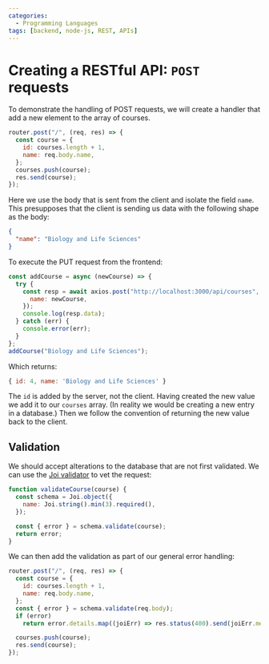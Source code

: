 ```yaml
---
categories:
  - Programming Languages
tags: [backend, node-js, REST, APIs]
---
```


# Creating a RESTful API: `POST` requests

To demonstrate the handling of POST requests, we will create a handler that add
a new element to the array of courses.

```js
router.post("/", (req, res) => {
  const course = {
    id: courses.length + 1,
    name: req.body.name,
  };
  courses.push(course);
  res.send(course);
});
```

Here we use the body that is sent from the client and isolate the field `name`.
This presupposes that the client is sending us data with the following shape as
the body:

```json
{
  "name": "Biology and Life Sciences"
}
```

To execute the PUT request from the frontend:

```js
const addCourse = async (newCourse) => {
  try {
    const resp = await axios.post("http://localhost:3000/api/courses", {
      name: newCourse,
    });
    console.log(resp.data);
  } catch (err) {
    console.error(err);
  }
};
addCourse("Biology and Life Sciences");
```

Which returns:

```js
{ id: 4, name: 'Biology and Life Sciences' }
```

The `id` is added by the server, not the client. Having created the new value we
add it to our `courses` array. (In reality we would be creating a new entry in a
database.) Then we follow the convention of returning the new value back to the
client.

## Validation

We should accept alterations to the database that are not first validated. We
can use the
[Joi validator](Validation.md) to vet
the request:

```js
function validateCourse(course) {
  const schema = Joi.object({
    name: Joi.string().min(3).required(),
  });

  const { error } = schema.validate(course);
  return error;
}
```

We can then add the validation as part of our general error handling:

```js
router.post("/", (req, res) => {
  const course = {
    id: courses.length + 1,
    name: req.body.name,
  };
  const { error } = schema.validate(req.body);
  if (error)
    return error.details.map((joiErr) => res.status(400).send(joiErr.message));

  courses.push(course);
  res.send(course);
});
```
